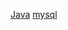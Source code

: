 [Java](obsidian://open?vault=my_node&file=JavaGuide%2FREADME)
[mysql](obsidian://open?vault=my_node&file=MySQL%E6%95%B0%E6%8D%AE%E5%BA%93%E5%AE%9E%E6%88%98%2Fmysql%E7%9B%AE%E9%8C%84)
